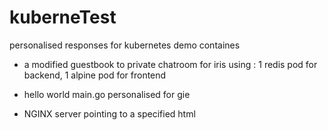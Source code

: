 # kuberneTest
personalised responses for kubernetes demo
containes 
* a modified guestbook to private chatroom for iris using :
 1 redis pod for backend, 1 alpine pod for frontend
 
* hello world main.go personalised for gie
* NGINX server pointing to a specified html
